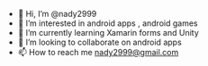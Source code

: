 - 👋 Hi, I’m @nady2999
- 👀 I’m interested in android apps , android games 
- 🌱 I’m currently learning Xamarin forms and Unity
- 💞️ I’m looking to collaborate on android apps
- 📫 How to reach me nady2999@gmail.com

<!---
nady2999/nady2999 is a ✨ special ✨ repository because its `README.md` (this file) appears on your GitHub profile.
You can click the Preview link to take a look at your changes.
--->
